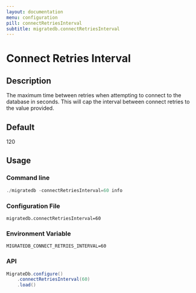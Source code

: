 ```yaml
---
layout: documentation
menu: configuration
pill: connectRetriesInterval
subtitle: migratedb.connectRetriesInterval
---
```


# Connect Retries Interval

## Description

The maximum time between retries when attempting to connect to the database in seconds. This will cap the interval
between connect retries to the value provided.

## Default

120

## Usage

### Command line

```powershell
./migratedb -connectRetriesInterval=60 info
```

### Configuration File

```properties
migratedb.connectRetriesInterval=60
```

### Environment Variable

```properties
MIGRATEDB_CONNECT_RETRIES_INTERVAL=60
```

### API

```java
MigrateDb.configure()
    .connectRetriesInterval(60)
    .load()
```
